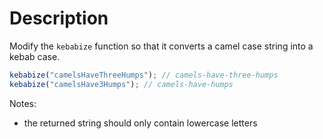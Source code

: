 # Description

Modify the `kebabize` function so that it converts a camel case string into a kebab case.

```javascript
kebabize("camelsHaveThreeHumps"); // camels-have-three-humps
kebabize("camelsHave3Humps"); // camels-have-humps
```

Notes:

- the returned string should only contain lowercase letters
